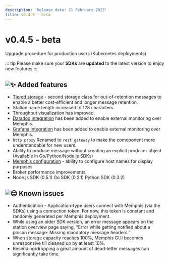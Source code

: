 ```yaml
---
description: 'Release date: 21 February 2023'
title: v0.4.5 - beta
---
```


# v0.4.5 - beta

Upgrade procedure for production users (Kubernetes deployments)

<BigLink url="/deployment/kubernetes/how-to-upgrade" title="3 - Upgrade"/>

::: tip
Please make sure your **SDKs** are **updated** to the latest version to enjoy new features
:::

## ![:sparkles:](https://a.slack-edge.com/production-standard-emoji-assets/14.0/apple-medium/2728.png) Added features

* [Tiered storage](broken-reference) - second storage class for out-of-retention messages to enable a better cost-efficient and longer message retention.
* Station name length increased to 128 characters.
* Throughput visualization has improved.
* [Datadog integration](../../integrations/monitoring/datadog) has been added to enable external monitoring over Memphis.
* [Grafana integration](../../integrations/monitoring/grafana) has been added to enable external monitoring over Memphis.
* `http proxy` Renamed to `rest gateway` to make the comoponent more understandable for new users.
* Ability to produce message without creating an explicit producer object (Available in Go/Python/Node.js SDKs)
* [Memphis configuration](../../memphis/memphis-configuration) - ability to configure host names for display purposes
* Broker performance improvements.&#x20;
* Node.js SDK (0.5.1) Go SDK (0.2.1) Python SDK (0.3.2)

## ![:pensive:](https://a.slack-edge.com/production-standard-emoji-assets/14.0/apple-medium/1f614.png) Known issues

* Authentication - Application-type users connect with Memphis (via the SDKs) using a connection token. For now, this token is constant and randomly generated per Memphis deployment.
* While using an older SDK version, an error message appears on the station overview page saying, “Error while getting notified about a poison message: Missing mandatory message headers.”
* When storage capacity reaches 100%, Memphis GUI becomes unresponsive till cleaned up by at least 10%.
* Resending/dropping a great amount of dead-letter messages can significantly take time.

<script setup>
import BigLink from '/../components/BigLink.vue'
</script>